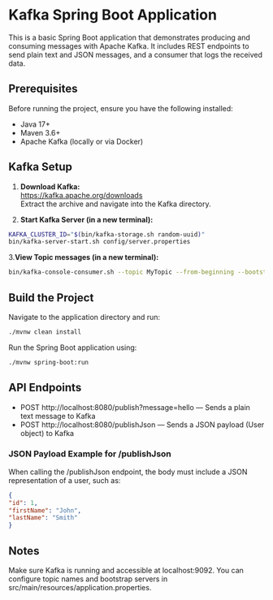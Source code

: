 # Kafka Spring Boot Application

This is a basic Spring Boot application that demonstrates producing and consuming messages with Apache Kafka. It includes REST endpoints to send plain text and JSON messages, and a consumer that logs the received data.

## Prerequisites

Before running the project, ensure you have the following installed:

- Java 17+
- Maven 3.6+
- Apache Kafka (locally or via Docker)

## Kafka Setup

1. **Download Kafka:**  
   https://kafka.apache.org/downloads  
   Extract the archive and navigate into the Kafka directory.

2. **Start Kafka Server (in a new terminal):**

```bash
KAFKA_CLUSTER_ID="$(bin/kafka-storage.sh random-uuid)"
bin/kafka-server-start.sh config/server.properties
```

3.**View Topic messages (in a new terminal):**
```bash
bin/kafka-console-consumer.sh --topic MyTopic --from-beginning --bootstrap-server localhost:9092
```

## Build the Project
Navigate to the application directory and run:

```bash
./mvnw clean install
```
Run the Spring Boot application using:
```bash
./mvnw spring-boot:run
```

## API Endpoints
- POST http://localhost:8080/publish?message=hello — Sends a plain text message to Kafka
- POST http://localhost:8080/publishJson — Sends a JSON payload (User object) to Kafka

### JSON Payload Example for /publishJson
When calling the /publishJson endpoint, the body must include a JSON representation of a user, such as:

```json
{
"id": 1,
"firstName": "John",
"lastName": "Smith"
}
```

## Notes
Make sure Kafka is running and accessible at localhost:9092. You can configure topic names and bootstrap servers in src/main/resources/application.properties.